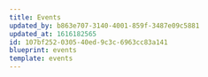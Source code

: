 ```yaml
---
title: Events
updated_by: b863e707-3140-4001-859f-3487e09c5881
updated_at: 1616182565
id: 107bf252-0305-40ed-9c3c-6963cc83a141
blueprint: events
template: events
---
```

